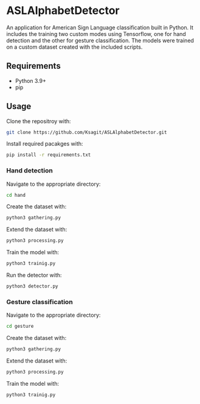# ASLAlphabetDetector
An application for American Sign Language classification built in Python. It includes the training two custom modes using Tensorflow, one for hand detection and the other for gesture classification. The models were trained on a custom dataset created with the included scripts.

## Requirements
- Python 3.9+
- pip

## Usage
Clone the repositroy with:
```bash
git clone https://github.com/Ksagit/ASLAlphabetDetector.git
```

Install required pacakges with:
```bash
pip install -r requirements.txt
```

### Hand detection 
Navigate to the appropriate directory:
```bash
cd hand
```

Create the dataset with:
```bash
python3 gathering.py
```

Extend the dataset with:
```bash
python3 processing.py
```

Train the model with:
```bash
python3 trainig.py
```

Run the detector with:
```bash
python3 detector.py
```

### Gesture classification
Navigate to the appropriate directory:
```bash
cd gesture
```

Create the dataset with:
```bash
python3 gathering.py
```

Extend the dataset with:
```bash
python3 processing.py
```

Train the model with:
```bash
python3 trainig.py
```
